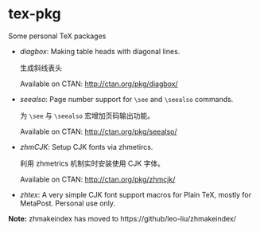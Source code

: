 # tex-pkg
Some personal TeX packages

  * *diagbox*: Making table heads with diagonal lines.

    生成斜线表头

    Available on CTAN: http://ctan.org/pkg/diagbox/

  * *seealso*: Page number support for `\see` and `\seealso` commands.

    为 `\see` 与 `\seealso` 宏增加页码输出功能。

    Available on CTAN: http://ctan.org/pkg/seealso/

  * *zhmCJK*: Setup CJK fonts via zhmetircs.

    利用 zhmetrics 机制实时安装使用 CJK 字体。

    Available on CTAN: http://ctan.org/pkg/zhmcjk/

  * *zhtex*: A very simple CJK font support macros for Plain TeX, mostly for MetaPost. Personal use only.

**Note:** zhmakeindex has moved to https://github/leo-liu/zhmakeindex/
